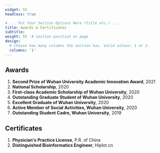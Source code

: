 ```yaml
---
widget: 55
headless: true

# ... Put Your Section Options Here (title etc.) ...
title: Awards & Certificates
subtitle:
weight: 55  # section position on page
design:
  # Choose how many columns the section has. Valid values: 1 or 2.
  columns: '1'
---
```

## Awards
1. **Second Prize of Wuhan University Academic Innovation Award**, 2021
2. **National Scholarship**, 2020
3. **First-class Academic Scholarship of Wuhan University**, 2020
4. **Outstanding Graduate Student of Wuhan University**, 2020
5. **Excellent Graduate of Wuhan University**, 2020
6. **Active Member of Social Activities, Wuhan University**, 2020
7. **Outstanding Student Cadre, Wuhan University**, 2019

## Certificates
1. **Physician's Practice License**, P.R. of China
2. **Distinguished Bioinformatics Engineer**, Hiplot.cn
